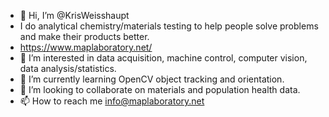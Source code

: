 - 👋 Hi, I’m @KrisWeisshaupt
- I do analytical chemistry/materials testing to help people solve problems and make their products better.
- https://www.maplaboratory.net/
- 👀 I’m interested in data acquisition, machine control, computer vision, data analysis/statistics.
- 🌱 I’m currently learning OpenCV object tracking and orientation.
- 💞️ I’m looking to collaborate on materials and population health data.
- 📫 How to reach me info@maplaboratory.net

<!---
KrisWeisshaupt/KrisWeisshaupt is a ✨ special ✨ repository because its `README.md` (this file) appears on your GitHub profile.
You can click the Preview link to take a look at your changes.
--->
